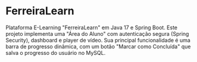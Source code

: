 # FerreiraLearn
Plataforma E-Learning "FerreiraLearn" em Java 17 e Spring Boot. Este projeto implementa uma "Área do Aluno" com autenticação segura (Spring Security), dashboard e player de vídeo. Sua principal funcionalidade é uma barra de progresso dinâmica, com um botão "Marcar como Concluída" que salva o progresso do usuário no MySQL.
